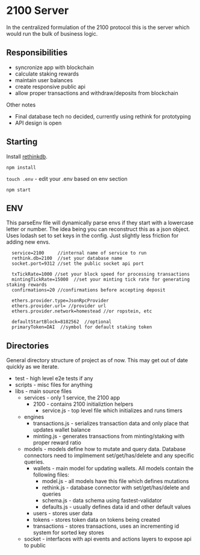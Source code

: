 # 2100 Server
In the centralized formulation of the 2100 protocol this is the server which would run the bulk of business logic.

## Responsibilities
- syncronize app with blockchain
- calculate staking rewards
- maintain user balances
- create responsive public api
- allow proper transactions and withdraw/deposits from blockchain

Other notes
- Final database tech no decided, currently using rethink for prototyping
- API design is open

## Starting
Install [rethinkdb](https://hub.docker.com/_/rethinkdb/).

`npm install`

`touch .env` - edit your .env based on env section

`npm start`

## ENV
This parseEnv file will dynamically parse envs if they start with a lowercase letter or number.
The idea being you can reconstruct this as a json object. Uses lodash set to set keys in the config.
Just slightly less friction for adding new envs.

```
  service=2100     //internal name of service to run
  rethink.db=2100  //set your database name
  socket.port=9312 //set the public socket api port

  txTickRate=1000 //set your block speed for processing transactions
  mintingTickRate=15000  //set your minting tick rate for generating staking rewards
  confirmations=20 //confirmations before accepting deposit

  ethers.provider.type=JsonRpcProvider
  ethers.provider.url= //provider url
  ethers.provider.network=homestead //or ropstein, etc

  defaultStartBlock=8182562  //optional
  primaryToken=DAI  //symbol for default staking token
```

## Directories
General directory structure of project as of now. This may get out of date quickly as we iterate.

- test - high level e2e tests if any
- scripts - misc files for anything
- libs - main source files
  - services - only 1 service, the 2100 app
    - 2100 - contains 2100 initializtion helpers
      - service.js - top level file which initializes and runs timers
  - engines 
    - transactions.js - serializes transaction data and only place that updates wallet balance
    - minting.js - generates transactions from minting/staking with proper reward ratio
  - models - models define how to mutate and query data. Database connectors need to implmement set/get/has/delete and any specific queries.
    - wallets - main model for updating wallets. All models contain the following files:
      - model.js - all models have this file which defines mutations
      - rethink.js - database connector with set/get/has/delete and queries
      - schema.js - data schema using fastest-validator
      - defaults.js - usually defines data id and other default values
    - users - stores user data
    - tokens - stores token data on tokens being created
    - transactions - stores transactions, uses an incrementing id system for sorted key stores
  - socket - interfaces with api events and actions layers to expose api to public


    




